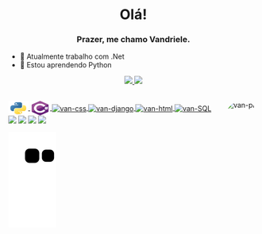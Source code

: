 
<h1 align="center"> Olá!</h1>
<h3 align="center">Prazer, me chamo Vandriele.</h3>
<p></p>

<!--
**Hellavn/Hellavn** is a ✨ _special_ ✨ repository because its `README.md` (this file) appears on your GitHub profile.
-->
- 🔭 Atualmente trabalho com .Net
- 🌱 Estou aprendendo Python

<p> </p>
<div align="center">
  <a href="https://github.com/Hellavn">
  <img height="180em" src="https://github-readme-stats.vercel.app/api?username=Hellavn&show_icons=true&theme=dracula&include_all_commits=true&count_private=true"/>
  <img height="180em" src="https://github-readme-stats.vercel.app/api/top-langs/?username=Hellavn&layout=compact&langs_count=7&theme=dracula"/>
</div>
<p></p>
  <div style="display: inline_block"><br>
  <img align="center" alt="van-Python" height="30" width="40" src="https://raw.githubusercontent.com/devicons/devicon/master/icons/python/python-original.svg">
  <img align="center" alt="van-Csharp" height="30" width="40" src="https://raw.githubusercontent.com/devicons/devicon/master/icons/csharp/csharp-original.svg">
  <img align="center" alt="van-css" height="30" width="40" src="https://cdn.jsdelivr.net/gh/devicons/devicon/icons/css3/css3-plain-wordmark.svg" />
  <img align="center" alt="van-django" height="30" width="40" src="https://cdn.jsdelivr.net/gh/devicons/devicon/icons/django/django-original.svg" />
  <img align="center" alt="van-html" height="30" width="40" src="https://cdn.jsdelivr.net/gh/devicons/devicon/icons/html5/html5-original.svg" />
  <img align="center" alt="van-SQL" height="30" width="40" src="https://cdn.jsdelivr.net/gh/devicons/devicon/icons/microsoftsqlserver/microsoftsqlserver-plain.svg" />
  <img align="right" alt="van-pic" height="150" style="border-radius:50px;" src="https://cdn.discordapp.com/attachments/880089463940866079/930610877017767956/download20220102205345.png">
</div>
</n>
<div> 
  <a href="https://instagram.com/Hellavn" target="_blank"><img src="https://img.shields.io/badge/-Instagram-%23E4405F?style=for-the-badge&logo=instagram&logoColor=white" target="_blank"></a>
 	<a href="https://www.twitch.tv/Hellavn" target="_blank"><img src="https://img.shields.io/badge/Twitch-9146FF?style=for-the-badge&logo=twitch&logoColor=white" target="_blank"></a>
  <a href = "mailto:vandriele.gomes@hotmail.com"><img src="https://img.shields.io/badge/-Gmail-%23333?style=for-the-badge&logo=gmail&logoColor=white" target="_blank"></a>
  <a href="https://www.linkedin.com/in/vandriele-b/" target="_blank"><img src="https://img.shields.io/badge/-LinkedIn-%230077B5?style=for-the-badge&logo=linkedin&logoColor=white" target="_blank"></a> 
  
  ![Snake animation](https://github.com/Hellavn/Hellavn/blob/output/github-contribution-grid-snake.svg)
 
</div>

